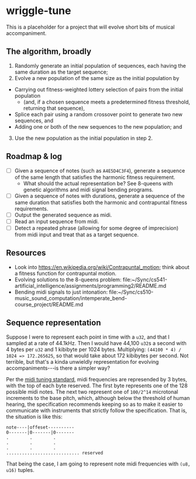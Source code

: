 # wriggle-tune

This is a placeholder for a project that will evolve short bits of musical accompaniment.

## The algorithm, broadly

1. Randomly generate an initial population of sequences, each having the same duration as the target sequence;
2. Evolve a new population of the same size as the initial population by
  - Carrying out fitness-weighted lottery selection of pairs from the initial population
    - (and, if a chosen sequence meets a predetermined fitness threshold, returning that sequence),
  - Splice each pair using a random crossover point to generate two new sequences, and
  - Adding one or both of the new sequences to the new population; and
3. Use the new population as the initial population in step 2.

## Roadmap & log

- [ ] Given a sequence of notes (such as `A4E5D4C3F4`), generate a sequence of the same length that satisfies the harmonic fitness requirement.
	- What should the actual representation be?  See 8-queens with genetic algorithms and midi signal bending programs.
- [ ] Given a sequence of notes with durations, generate a sequence of the same duration that satisfies both the harmonic and contrapuntal fitness requirements.
- [ ] Output the generated sequence as midi.
- [ ] Read an input sequence from midi.
- [ ] Detect a repeated phrase (allowing for some degree of imprecision) from midi input and treat that as a target sequence.

## Resources

- Look into https://en.wikipedia.org/wiki/Contrapuntal_motion; think about a fitness function for contrapuntal motion.
- Evolving solutions to the 8-queens problem: file:~/Sync/cs541-artificial_intelligence/assignments/programming2/README.md
- Bending midi signals to just intonation: file:~/Sync/cs510-music_sound_computation/intemperate_bend-course_project/README.md

## Sequence representation

Suppose I were to represent each point in time with a `u32`, and that I sampled at a rate of 44.1kHz.
Then I would have 44,100 `u32`s a second with 4 bytes per `u32` and 1 kibibyte per 1024 bytes.
Multiplying: `(44100 * 4) / 1024 => 172.265625`, so that would take about 172 kibibytes per second.
Not terrible, but that's a kinda unwieldly representation for evolving accompaniments---is there a simpler way?

Per the [midi tuning standard](https://midi.org/midi-tuning-updated-specification), midi frequencies are represended by 3 bytes, with the top of each byte reserved.
The first byte represents one of the 128 possible midi notes.
The next two represent one of `100/2^14` microtonal increments to the base pitch, which, although below the threshold of human hearing, the specification recommends keeping so as to make it easier to communicate with instruments that strictly follow the specification.
That is, the situation is like this:

	note----|offeset----------
	0-------|0-------|0-------
	.		 .		  .
	.		 .		  .
	.		 .		  .
	............................ reserved

That being the case, I am going to represent note midi frequencies with `(u8, u16)` tuples.
